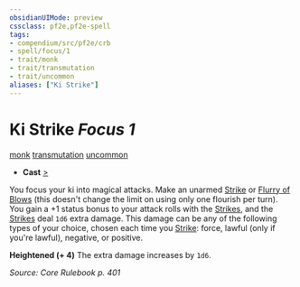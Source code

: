 ```yaml
---
obsidianUIMode: preview
cssclass: pf2e,pf2e-spell
tags:
- compendium/src/pf2e/crb
- spell/focus/1
- trait/monk
- trait/transmutation
- trait/uncommon
aliases: ["Ki Strike"]
---
```

# Ki Strike *Focus 1*   
[monk](../../rules/traits/monk.md)  [transmutation](../../rules/traits/transmutation.md)  [uncommon](../../rules/traits/uncommon.md)  

- **Cast** [>](../../rules/core-rulebook/chapter-9-playing-the-game.md#Actions "Single Action") 

You focus your ki into magical attacks. Make an unarmed [Strike](../../rules/actions/strike.md) or [Flurry of Blows](../../rules/actions/flurry-of-blows.md) (this doesn't change the limit on using only one flourish per turn). You gain a +1 status bonus to your attack rolls with the [Strikes](../../rules/actions/strike.md), and the [Strikes](../../rules/actions/strike.md) deal `1d6` extra damage. This damage can be any of the following types of your choice, chosen each time you [Strike](../../rules/actions/strike.md): force, lawful (only if you're lawful), negative, or positive.

**Heightened (+ 4)** The extra damage increases by `1d6`.

*Source: Core Rulebook p. 401*